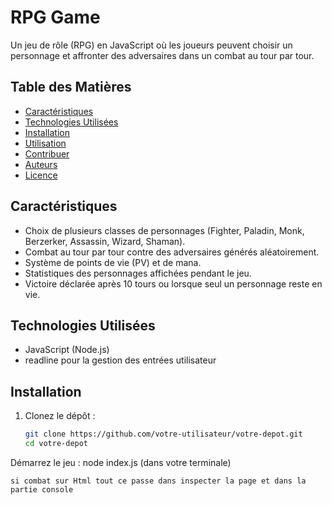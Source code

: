 # RPG Game

Un jeu de rôle (RPG) en JavaScript où les joueurs peuvent choisir un personnage et affronter des adversaires dans un combat au tour par tour. 

## Table des Matières
- [Caractéristiques](#caractéristiques)
- [Technologies Utilisées](#technologies-utilisées)
- [Installation](#installation)
- [Utilisation](#utilisation)
- [Contribuer](#contribuer)
- [Auteurs](#auteurs)
- [Licence](#licence)

## Caractéristiques
- Choix de plusieurs classes de personnages (Fighter, Paladin, Monk, Berzerker, Assassin, Wizard, Shaman).
- Combat au tour par tour contre des adversaires générés aléatoirement.
- Système de points de vie (PV) et de mana.
- Statistiques des personnages affichées pendant le jeu.
- Victoire déclarée après 10 tours ou lorsque seul un personnage reste en vie.

## Technologies Utilisées
- JavaScript (Node.js)
- readline pour la gestion des entrées utilisateur

## Installation
1. Clonez le dépôt :
   ```bash
   git clone https://github.com/votre-utilisateur/votre-depot.git
   cd votre-depot

Démarrez le jeu :
    node index.js   (dans votre terminale) 

    si combat sur Html tout ce passe dans inspecter la page et dans la partie console